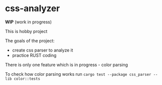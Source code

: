 # css-analyzer

**WIP** (work in progress)  

This is hobby project

The goals of the project:
 - create css parser to analyze it
 - practice RUST coding
 
There is only one feature which is in progress - color parsing

To check how color parsing works run `cargo test --package css_parser --lib color::tests`